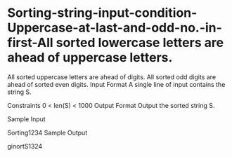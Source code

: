 # Sorting-string-input-condition-Uppercase-at-last-and-odd-no.-in-first-All sorted lowercase letters are ahead of uppercase letters.
All sorted uppercase letters are ahead of digits.
All sorted odd digits are ahead of sorted even digits.
Input Format
A single line of input contains the string S.

Constraints
0 < len(S) < 1000
Output Format
Output the sorted string S.

Sample Input

Sorting1234
Sample Output

ginortS1324
